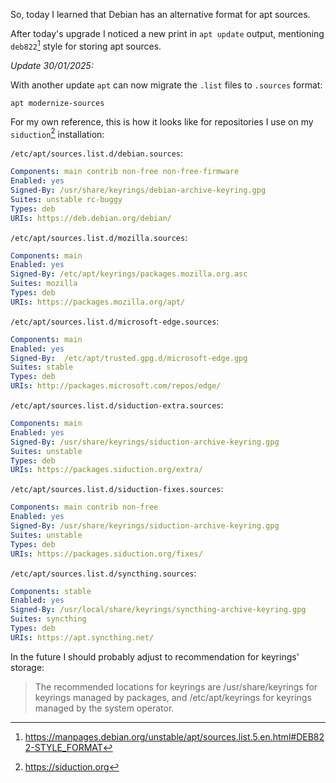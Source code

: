 <!--
.. title: Debian RFC822 control data format
.. slug: debian-rfc822-control-data-format
.. date: 2025-01-21 23:34:48 UTC+01:00
.. tags: TIL, Debian
.. category: 
.. link: 
.. description: Debian RFC822 control data format
.. type: text
-->

So, today I learned that Debian has an alternative format for apt sources.

After today's upgrade I noticed a new print in `apt update` output, mentioning `deb822`[^1] style for
storing apt sources.

*Update 30/01/2025:*

With another update `apt` can now migrate the `.list` files to `.sources` format:

```shell
apt modernize-sources
```

For my own reference, this is how it looks like for repositories I use on my `siduction`[^2]
installation:

`/etc/apt/sources.list.d/debian.sources`:

```yaml
Components: main contrib non-free non-free-firmware
Enabled: yes
Signed-By: /usr/share/keyrings/debian-archive-keyring.gpg
Suites: unstable rc-buggy
Types: deb
URIs: https://deb.debian.org/debian/
```

`/etc/apt/sources.list.d/mozilla.sources`:

```yaml
Components: main
Enabled: yes
Signed-By: /etc/apt/keyrings/packages.mozilla.org.asc
Suites: mozilla
Types: deb
URIs: https://packages.mozilla.org/apt/
```

`/etc/apt/sources.list.d/microsoft-edge.sources`:

```yaml
Components: main
Enabled: yes
Signed-By:  /etc/apt/trusted.gpg.d/microsoft-edge.gpg
Suites: stable
Types: deb
URIs: http://packages.microsoft.com/repos/edge/
```

`/etc/apt/sources.list.d/siduction-extra.sources`:

```yaml
Components: main
Enabled: yes
Signed-By: /usr/share/keyrings/siduction-archive-keyring.gpg
Suites: unstable
Types: deb
URIs: https://packages.siduction.org/extra/
```

`/etc/apt/sources.list.d/siduction-fixes.sources`:

```yaml
Components: main contrib non-free
Enabled: yes
Signed-By: /usr/share/keyrings/siduction-archive-keyring.gpg
Suites: unstable
Types: deb
URIs: https://packages.siduction.org/fixes/
```

`/etc/apt/sources.list.d/syncthing.sources`:

```yaml
Components: stable
Enabled: yes
Signed-By: /usr/local/share/keyrings/syncthing-archive-keyring.gpg
Suites: syncthing
Types: deb
URIs: https://apt.syncthing.net/
```

In the future I should probably adjust to recommendation for keyrings' storage:

> The recommended locations for keyrings are /usr/share/keyrings for keyrings managed by packages,
> and /etc/apt/keyrings for keyrings managed by the system operator.

[^1]: <https://manpages.debian.org/unstable/apt/sources.list.5.en.html#DEB822-STYLE_FORMAT>
[^2]: <https://siduction.org>
